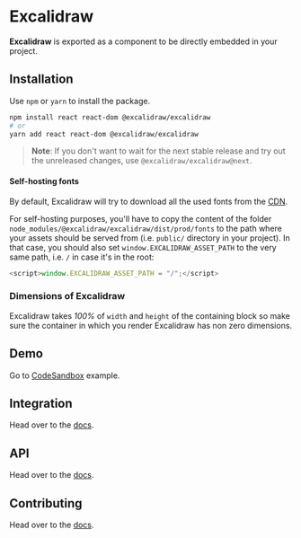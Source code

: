 # Excalidraw

**Excalidraw** is exported as a component to be directly embedded in your project.

## Installation

Use `npm` or `yarn` to install the package.

```bash
npm install react react-dom @excalidraw/excalidraw
# or
yarn add react react-dom @excalidraw/excalidraw
```

> **Note**: If you don't want to wait for the next stable release and try out the unreleased changes, use `@excalidraw/excalidraw@next`.

#### Self-hosting fonts

By default, Excalidraw will try to download all the used fonts from the [CDN](https://esm.run/@excalidraw/excalidraw/dist/prod).

For self-hosting purposes, you'll have to copy the content of the folder `node_modules/@excalidraw/excalidraw/dist/prod/fonts` to the path where your assets should be served from (i.e. `public/` directory in your project). In that case, you should also set `window.EXCALIDRAW_ASSET_PATH` to the very same path, i.e. `/` in case it's in the root:

```js
<script>window.EXCALIDRAW_ASSET_PATH = "/";</script>
```

### Dimensions of Excalidraw

Excalidraw takes _100%_ of `width` and `height` of the containing block so make sure the container in which you render Excalidraw has non zero dimensions.

## Demo

Go to [CodeSandbox](https://codesandbox.io/p/sandbox/github/excalidraw/excalidraw/tree/master/examples/with-script-in-browser) example.

## Integration

Head over to the [docs](https://docs.excalidraw.com/docs/@excalidraw/excalidraw/integration).

## API

Head over to the [docs](https://docs.excalidraw.com/docs/@excalidraw/excalidraw/api).

## Contributing

Head over to the [docs](https://docs.excalidraw.com/docs/@excalidraw/excalidraw/contributing).

